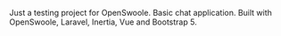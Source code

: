 Just a testing project for OpenSwoole. Basic chat application. Built with OpenSwoole, Laravel, Inertia, Vue and Bootstrap 5.
